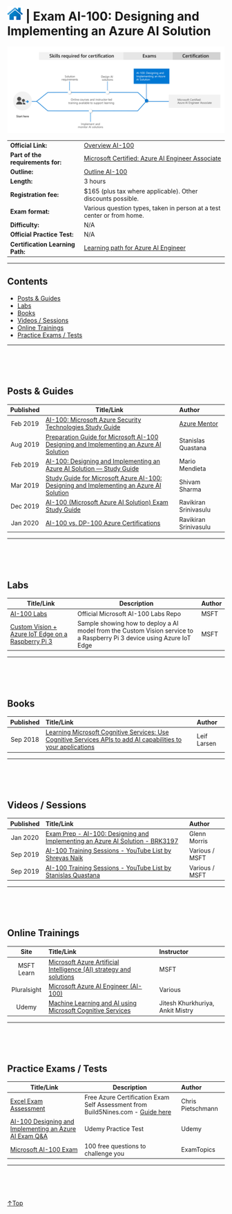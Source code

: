 # [![Home](../img/home.png)](certifications.md "Overview Certifications") | Exam AI-100: Designing and Implementing an Azure AI Solution
![Cert](../img/ai-100.png)

|                                   |                                                               |
| --------------------------------- | :------------------------------------------------------------ |
|        **Official Link:**         | [Overview AI-100](https://docs.microsoft.com/en-us/learn/certifications/exams/ai-100)                                       |
| **Part of the requirements for:** | [Microsoft Certified: Azure AI Engineer Associate](https://docs.microsoft.com/en-us/learn/certifications/azure-ai-engineer) |
|           **Outline:**            | [Outline AI-100](https://query.prod.cms.rt.microsoft.com/cms/api/am/binary/RE3VC6C)                                         |
|            **Length:**            | 3 hours       |
|       **Registration fee:**       | $165 (plus tax where applicable).  Other discounts possible.                                                                |
|         **Exam format:**          | Various question types, taken in person at a test center or from home.                                                      |
|          **Difficulty:**          | N/A           |
|    **Official Practice Test:**    | N/A                                                               |
| **Certification Learning Path:**  | [Learning path for Azure AI Engineer](https://query.prod.cms.rt.microsoft.com/cms/api/am/binary/RWusKi)                     |


___

## **Contents**
- [Posts & Guides](#posts-&-guides)
- [Labs](#labs)
- [Books](#books)
- [Videos / Sessions](#videos-/-sessions)
- [Online Trainings](#online-trainings)
- [Practice Exams / Tests](#practice-exams-/-tests)



------------------------------------------------------------------------
<br/><br/><br/>

## **Posts & Guides**
| Published | Title/Link                                            | Author                                             |
| :-------: | ----------------------------------------------------- | :------------------------------------------------- |
| Feb 2019  | [AI-100: Microsoft Azure Security Technologies Study Guide](https://github.com/AzureMentor/AI-100-Design-Implement-Azure-AISol)               | [Azure Mentor](https://azurementor.wordpress.com/) |
| Aug 2019  | [Preparation Guide for Microsoft AI-100 Designing and Implementing an Azure AI Solution](https://stanislas.io/2019/08/23/preparation-guide-for-microsoft-ai-100-designing-and-implementing-an-azure-ai-solution-azure-ai-engineer-associate-certification/) | Stanislas Quastana                                 |
| Feb 2019  | [AI-100: Designing and Implementing an Azure AI Solution — Study Guide](https://medium.com/@marioamendieta/ai-100-designing-and-implementing-an-azure-ai-solution-study-guide-f0065db01c83)                                                                 | Mario Mendieta                                     |
| Mar 2019  | [Study Guide for Microsoft Azure AI-100: Designing and Implementing an Azure AI Solution](https://medium.com/deep-ai/study-guide-for-microsoft-azure-ai-100-designing-and-implementing-an-azure-ai-solution-beta-b0b01effd2c6)                              | Shivam Sharma                                      |
| Dec 2019  | [AI-100 (Microsoft Azure AI Solution) Exam Study Guide](https://ravikirans.com/ai-100-azure-exam-study-guide/)                                | Ravikiran Srinivasulu                              |
| Jan 2020  | [AI-100 vs. DP-100 Azure Certifications ](https://ravikirans.com/ai-100-vs-dp-100/)                  | Ravikiran Srinivasulu                              |


------------------------------------------------------------------------
<br/><br/><br/>

## **Labs**
|Title/Link       | Description                                  | Author |
| --------------- | -------------------------------------------- | :----- |
| [AI-100 Labs](https://github.com/MicrosoftLearning/AI-100-Design-Implement-Azure-AISol)                       | Official Microsoft AI-100 Labs Repo                                                                                    | MSFT   |
| [Custom Vision + Azure IoT Edge on a Raspberry Pi 3](https://github.com/Azure-Samples/Custom-vision-service-iot-edge-raspberry-pi) | Sample showing how to deploy a AI model from the Custom Vision service to a Raspberry Pi 3 device using Azure IoT Edge | MSFT   |


------------------------------------------------------------------------
<br/><br/><br/>


## **Books**
| Published | Title/Link                                                     | Author      |
| :-------: | :------------------------------------------------------------- | :---------- |
| Sep 2018  | [Learning Microsoft Cognitive Services: Use Cognitive Services APIs to add AI capabilities to your applications](https://www.amazon.de/dp/1789800617) | Leif Larsen |


------------------------------------------------------------------------
<br/><br/><br/>


## **Videos / Sessions**
| Published | Title/Link                                                     | Author         |
| :-------: | :------------------------------------------------------------- | :------------- |
| Jan 2020  | [Exam Prep  - AI-100: Designing and Implementing an Azure AI Solution - BRK3197](https://www.youtube.com/watch?v=kWLQPMbAGPg)             | Glenn Morris   |
| Sep 2019  | [AI-100 Training Sessions - YouTube List by Shreyas Naik](https://www.youtube.com/playlist?list=PLBBaHI_JqrAHYlpVUKRDMgsBp0hEzlAUN)       | Various / MSFT |
| Sep 2019  | [AI-100 Training Sessions - YouTube List by Stanislas Quastana](https://www.youtube.com/playlist?list=PLdyMQMt7DMFD5NnDh-6wkPoKuoTyYi-dg) | Various / MSFT |


------------------------------------------------------------------------
<br/><br/><br/>


## **Online Trainings**
|    Site     | Title/Link                                                           | Instructor                       |
| :---------: | :------------------------------------------------------------------- | :------------------------------- |
| MSFT Learn  | [Microsoft Azure Artificial Intelligence (AI) strategy and solutions](https://docs.microsoft.com/en-gb/learn/modules/azure-artificial-intelligence/)  | MSFT                             |
| Pluralsight | [Microsoft Azure AI Engineer (AI-100)](https://www.pluralsight.com/paths/microsoft-azure-ai-engineer-ai-100)                                          | Various                          |
|    Udemy    | [Machine Learning and AI using Microsoft Cognitive Services](https://www.udemy.com/course/machine-learning-and-ai-using-microsoft-cognitive-services) | Jitesh Khurkhuriya, Ankit Mistry |



------------------------------------------------------------------------
<br/><br/><br/>

## **Practice Exams / Tests**
| Title/Link      |                                   Description                       | Author            |
| --------------- | ------------------------------------------------------------------- | :---------------- |
| [Excel Exam Assessment](https://github.com/Build5Nines/exam-assessments/blob/master/Assessments/Exam-Msft-AI-100-Self-Assessment-Build5Nines.xlsx?raw=1) | Free Azure Certification Exam Self Assessment from Build5Nines.com  - [Guide here](https://build5nines.com/free-oss-exam-self-assessment-tool/) | Chris Pietschmann |
|      [AI-100 Designing and Implementing an Azure AI Exam Q&A](https://www.udemy.com/course/ai-100-designing-and-implementing-an-azure-ai-exam-qa/)       | Udemy Practice Test               | Udemy             |
|                                       [Microsoft AI-100 Exam](https://www.examtopics.com/exams/microsoft/ai-100/)                                        | 100 free questions to challenge you                                                                                                             | ExamTopics        |


------------------------------------------------------------------------
<br/><br/><br/>

 <a href="#top" title="Back to the top.">↑Top</a>
